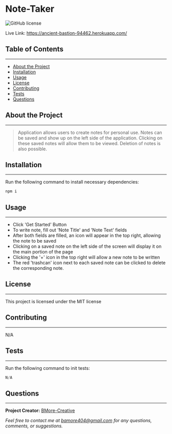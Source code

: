 # Note-Taker
  ![GitHub license](https://img.shields.io/badge/license-MIT-blue.svg) 

Live Link: https://ancient-bastion-94462.herokuapp.com/

## Table of Contents

---

- [About the Project](#about-the-project)
- [Installation](#installation)
- [Usage](#usage)
- [License](#license)
- [Contributing](#contributing)
- [Tests](#tests)
- [Questions](#questions)

## About the Project

---

>Application allows users to create notes for personal use. Notes can be saved and show up on the left side of the application. Clicking on these saved notes will allow them to be viewed. Deletion of notes is also possible.

## Installation

---

Run the following command to install necessary dependencies:

```javascript
npm i
```

## Usage

---

- Click 'Get Started' Button 
- To write note, fill out 'Note Title' and 'Note Text' fields 
- After both fields are filled, an icon will appear in the top right, allowing the note to be saved 
- Clicking on a saved note on the left side of the screen will display it on the main portion of the page
- Clicking the '+' icon in the top right will allow a new note to be written 
- The red 'trashcan' icon next to each saved note can be clicked to delete the corresponding note.

## License

---

This project is licensed under the MIT license

## Contributing

---

N/A

## Tests

---

Run the following command to init tests:
```javascript
N/A
```

## Questions

---

**Project Creator:** [BMore-Creative](https://github.com/BMore-Creative)

*Feel free to contact me at bamore404@gmail.com for any questions, comments, or suggestions.*
